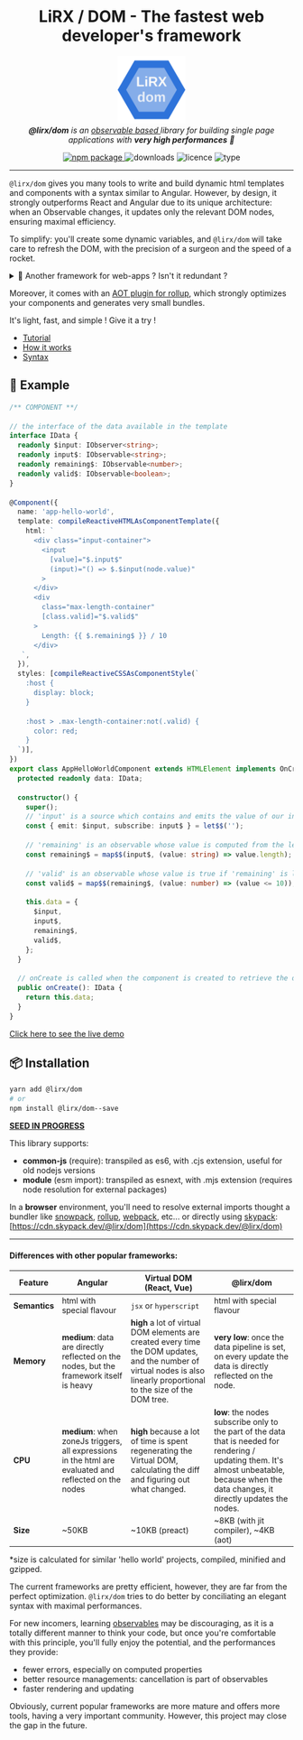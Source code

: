 <h1 align="center">LiRX / DOM - The fastest web developer's framework</h1>

<p align="center">
  <img src="assets/lirx-dom-logo.png" alt="lirx-dom-logo" width="120px" height="120px"/>
  <br>
  <i>
    <strong>@lirx/dom</strong> is an
    <a href="https://github.com/lirx-js/core">
      observable based
    </a>
    library for building single page applications with <strong>very high performances</strong> 🚀
  </i>
</p>

<p align="center">
  <a href="https://www.npmjs.com/package/@lirx/dom">
    <img src="https://img.shields.io/npm/v/@lirx/dom.svg" alt="npm package" />
  </a>
  <img src="https://img.shields.io/npm/dm/@lirx/dom.svg" alt="downloads" />
  <img src="https://img.shields.io/npm/l/@lirx/dom.svg" alt="licence" />
  <img src="https://img.shields.io/npm/types/@lirx/dom.svg" alt="type" />
</p>

<hr>

[comment]: <> (https://github.com/tusharmath/reactive-dom#virtualdomvsreactivedom)


`@lirx/dom` gives you many tools to write and build dynamic html templates and components with a syntax similar to Angular.
However, by design, it strongly outperforms React and Angular due to its unique architecture:
when an Observable changes, it updates only the relevant DOM nodes, ensuring maximal efficiency.

To simplify: you'll create some dynamic variables, and `@lirx/dom` will take care to refresh the DOM,
with the precision of a surgeon and the speed of a rocket.


<details>
  <summary>🤨 Another framework for web-apps ? Isn't it redundant ?</summary>

  Currently `@lirx/dom` is a niche framework, but it has been built to have the absolute best performances.

  The current frameworks mostly use differ algorithms on complex data structures to refresh the DOM.
  The developers have a very simple and intuitive way to define their data, and see them magically reflected on the DOM.
  However, it costs a lot of javascript execution time, especially when changes append on the top-most parents.
  This cost is usually ignored because our machines are fast enough in most cases.
  And let's be honest: developers are lazy or constrained by time by the direction.
  Non optimized code is common and frequent.

  `@lirx/dom` is done for perfectionists: using Observables constraint you to work in Reactive Programming, using dynamic variables and Stores.
  It's complex, and discouraging for beginners, but it's so much more powerful and less error-prone.
  Observables are extremely strong, and gives you full control over async streams of data.
  `@lirx/dom` does a great usage of them, which optimizes the rendering of the DOM to the maximum.
  It results in performances as fast as native DOM manipulation, and code as small as possible,
  at the cost of a more complicated initial learning curve.

  In these cases, `@lirx/dom` is perfect:

  - you're comfortable with observables
  - you want to create some components embedded and working everywhere, with very small footprints
  - you want to create an application requiring critical performances
    (ex: displaying millions of DOM nodes, or working on very low-end devices)
  - you have the time a play with an exotic framework

  However, it's overcomplicated in these cases:

  - you're a beginner in javascript and never head of Observables
  - you don't give a f*ck about performances (like probably most of the developers 😒)

</details>

Moreover, it comes with an [AOT plugin for rollup](https://github.com/lirx-js/dom-aot-plugin),
which strongly optimizes your components and generates very small bundles.

It's light, fast, and simple ! Give it a try !

- [Tutorial](documentation/tutorial/tutoral.md)
- [How it works](documentation/examples/how-it-works.md)
- [Syntax](documentation/syntax/00-toc.md)


## 📑 Example

```ts
/** COMPONENT **/

// the interface of the data available in the template
interface IData {
  readonly $input: IObserver<string>;
  readonly input$: IObservable<string>;
  readonly remaining$: IObservable<number>;
  readonly valid$: IObservable<boolean>;
}

@Component({
  name: 'app-hello-world',
  template: compileReactiveHTMLAsComponentTemplate({
    html: `
      <div class="input-container">
        <input
          [value]="$.input$"
          (input)="() => $.$input(node.value)"
        >
      </div>
      <div
        class="max-length-container"
        [class.valid]="$.valid$"
      >
        Length: {{ $.remaining$ }} / 10
      </div>
   `,
  }),
  styles: [compileReactiveCSSAsComponentStyle(`
    :host {
      display: block;
    }

    :host > .max-length-container:not(.valid) {
      color: red;
    }
  `)],
})
export class AppHelloWorldComponent extends HTMLElement implements OnCreate<IData> {
  protected readonly data: IData;

  constructor() {
    super();
    // 'input' is a source which contains and emits the value of our input
    const { emit: $input, subscribe: input$ } = let$$('');

    // 'remaining' is an observable whose value is computed from the length of 'input'
    const remaining$ = map$$(input$, (value: string) => value.length);

    // 'valid' is an observable whose value is true if 'remaining' is less than 10
    const valid$ = map$$(remaining$, (value: number) => (value <= 10));

    this.data = {
      $input,
      input$,
      remaining$,
      valid$,
    };
  }

  // onCreate is called when the component is created to retrieve the data to inject into the template
  public onCreate(): IData {
    return this.data;
  }
}
```

[//]: # (TODO update demo)

[Click here to see the live demo](https://stackblitz.com/edit/typescript-ydrjlp?file=hello-world.shortcuts.component.ts)

## 📦 Installation

```bash
yarn add @lirx/dom
# or
npm install @lirx/dom--save
```

**[SEED IN PROGRESS](https://github.com/lifaon74/rx-js-light-debug-vite)**

This library supports:

- **common-js** (require): transpiled as es6, with .cjs extension, useful for old nodejs versions
- **module** (esm import): transpiled as esnext, with .mjs extension (requires node resolution for external packages)

In a **browser** environment, you'll need to resolve external imports thought a bundler like
[snowpack](https://www.snowpack.dev/),
[rollup](https://rollupjs.org/guide/en/),
[webpack](https://webpack.js.org/),
etc...
or directly using [skypack](https://www.skypack.dev/):
[https://cdn.skypack.dev/@lirx/dom](https://cdn.skypack.dev/@lirx/dom)


---

#### Differences with other popular frameworks:

| Feature        | Angular | Virtual DOM (React, Vue) | @lirx/dom |
|----------------| --- | ---          | --- |
| **Semantics**  | html with special flavour | `jsx` or `hyperscript` | html with special flavour |
| **Memory**     | **medium**: data are directly reflected on the nodes, but the framework itself is heavy | **high** a lot of virtual DOM elements are created every time the DOM updates, and the number of virtual nodes is also linearly proportional to the size of the DOM tree. | **very low**: once the data pipeline is set, on every update the data is directly reflected on the node. |
| **CPU**        | **medium**: when zoneJs triggers, all expressions in the html are evaluated and reflected on the nodes | **high** because a lot of time is spent regenerating the Virtual DOM, calculating the diff and figuring out what changed. | **low**: the nodes subscribe only to the part of the data that is needed for rendering / updating them. It's almost unbeatable, because when the data changes, it directly updates the nodes. |
| **Size**       | ~50KB | ~10KB (preact) | ~8KB (with jit compiler), ~4KB (aot) |

*size is calculated for similar 'hello world' projects, compiled, minified and gzipped.

The current frameworks are pretty efficient, however, they are far from the perfect optimization.
`@lirx/dom` tries to do better by conciliating an elegant syntax with maximal performances.

For new incomers, learning [observables](https://github.com/lirx-js/core) may be discouraging,
as it is a totally different manner to think your code,
but once you're comfortable with this principle, you'll fully enjoy the potential, and the performances they provide:

- fewer errors, especially on computed properties
- better resource managements: cancellation is part of observables
- faster rendering and updating

Obviously, current popular frameworks are more mature and offers more tools, having a very important community.
However, this project may close the gap in the future.




